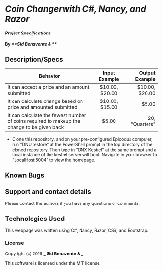 # _Coin Changerwith C#, Nancy, and Razor_

#### _Project Specifications_

#### By _**Sid Benavente & **_

## Description/Specs

| Behavior        | Input Example           | Output Example  |
| ------------- |:-------------:| -----:|
| It can accept a price and an amount submitted  | $10.00, $20.00 | $10.00, $20.00 |
| It can calculate change based on price and amounted submitted | $10.00, $15.00 | $5.00 |
| It can calculate the fewest number of coins required to makeup the change to be given back  | $5.00 | 20, "Quarters" |

* Clone this repository, and on your pre-configured Epicodus computer, run "DNU restore" at the PowerShell prompt in the top directory of the cloned repository. Then type in "DNX Kestrel" at the same prompt and a local instance of the kestrel server will boot. Navigate in your browser to "LocalHost:5004" to view the homepage.

## Known Bugs

## Support and contact details
Please contact the authors if you have any questions or comments.

## Technologies Used
This webpage was written using C#, Nancy, Razor, CSS, and Bootstrap.

### License
Copyright (c) 2016 **_ Sid Benavente & _**

This software is licensed under the MIT license.
